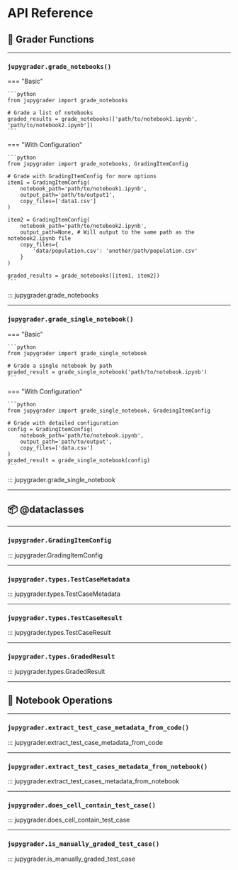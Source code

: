 # API Reference

## 📌 Grader Functions

---

### `jupygrader.grade_notebooks()`

=== "Basic"

    ```python
    from jupygrader import grade_notebooks

    # Grade a list of notebooks
    graded_results = grade_notebooks(['path/to/notebook1.ipynb', 'path/to/notebook2.ipynb'])
    ```

=== "With Configuration"

    ```python
    from jupygrader import grade_notebooks, GradingItemConfig

    # Grade with GradingItemConfig for more options
    item1 = GradingItemConfig(
        notebook_path='path/to/notebook1.ipynb',
        output_path='path/to/output1',
        copy_files=['data1.csv']
    )

    item2 = GradingItemConfig(
        notebook_path='path/to/notebook2.ipynb',
        output_path=None, # Will output to the same path as the notebook2.ipynb file
        copy_files={
            'data/population.csv': 'another/path/population.csv'
        }
    )

    graded_results = grade_notebooks([item1, item2])
    ```

::: jupygrader.grade_notebooks

---

### `jupygrader.grade_single_notebook()`

=== "Basic"

    ```python
    from jupygrader import grade_single_notebook

    # Grade a single notebook by path
    graded_result = grade_single_notebook('path/to/notebook.ipynb')
    ```

=== "With Configuration"

    ```python
    from jupygrader import grade_single_notebook, GradeingItemConfig

    # Grade with detailed configuration
    config = GradingItemConfig(
        notebook_path='path/to/notebook.ipynb',
        output_path='path/to/output',
        copy_files=['data.csv']
    )
    graded_result = grade_single_notebook(config)
    ```

::: jupygrader.grade_single_notebook

---

## 📦 @dataclasses

---

### `jupygrader.GradingItemConfig`

::: jupygrader.GradingItemConfig

---

### `jupygrader.types.TestCaseMetadata`

::: jupygrader.types.TestCaseMetadata

---

### `jupygrader.types.TestCaseResult`

::: jupygrader.types.TestCaseResult

---

### `jupygrader.types.GradedResult`

::: jupygrader.types.GradedResult

---

## 📌 Notebook Operations

---

### `jupygrader.extract_test_case_metadata_from_code()`

::: jupygrader.extract_test_case_metadata_from_code

---

### `jupygrader.extract_test_cases_metadata_from_notebook()`

::: jupygrader.extract_test_cases_metadata_from_notebook

---

### `jupygrader.does_cell_contain_test_case()`

::: jupygrader.does_cell_contain_test_case

---

### `jupygrader.is_manually_graded_test_case()`

::: jupygrader.is_manually_graded_test_case
